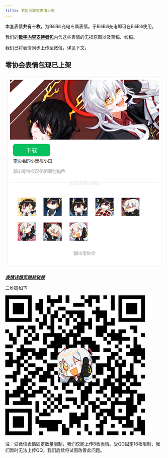 ```yaml
---
title: 零协会聊天表情上架
---
```


本套表情**共有十枚**，为BiliBili充电专属表情。于BiliBili充电即可在BiliBili使用。

我们的[**数字内容支持者包**](https://www.zeroasso.top/docs/community/patron)内含这些表情的无损原图以及草稿、线稿。

我们已将表情同步上传至微信，详见下文。

## 零协会表情包现已上架

![image](/img/page/emotes_weixin.png)

[***表情详情页跳转链接***](https://w.url.cn/s/AiogxAp#wechat_redirect)

二维码如下

![image](/img/page/emotes_weixin_qr.png)

注：受微信表情固定数量限制，我们仅能上传8枚表情。受QQ固定16枚限制，我们暂时无法上传QQ。我们后续将试图改善此问题。